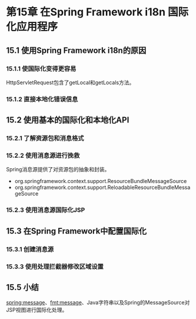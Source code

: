 # 第15章 在Spring Framework i18n 国际化应用程序 #

## 15.1 使用Spring Framework i18n的原因 ##

### 15.1.1 使国际化变得更容易 ###

HttpServletRequest包含了getLocal和getLocals方法。

### 15.1.2 直接本地化错误信息 ###

## 15.2 使用基本的国际化和本地化API ##

### 15.2.1 了解资源包和消息格式 ###

### 15.2.2 使用消息源进行挽救 ###

Spring消息源提供了对资源包的抽象和封装。

* org.springframework.context.support.ResourceBundleMessageSource
* org.springframework.context.support.ReloadableResourceBundleMessageSource

### 15.2.3 使用消息源国际化JSP ###



## 15.3 在Spring Framework中配置国际化 ##

### 15.3.1 创建消息源 ###

### 15.3.3 使用处理拦截器修改区域设置 ###

## 15.5 小结 ##

<spring:message>、<fmt:message>、Java字符串以及Spring的MessageSource对JSP视图进行国际化处理。
